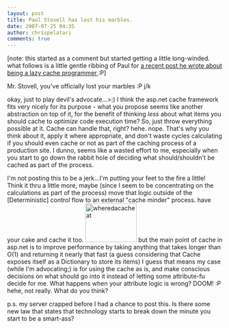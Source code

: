 ```yaml
---
layout: post
title: Paul Stovell has lost his marbles.
date: 2007-07-25 04:35
author: chrispelatari
comments: true
---
```

[note: this started as a comment but started getting a little long-winded. what follows is a little gentle ribbing of Paul for <a href="http://www.paulstovell.net/blog/index.php/runtime-caching/">a recent post he wrote about being a lazy cache programmer </a>:P]

Mr. Stovell, you've officially lost your marbles :P j/k

okay, just to play devil's advocate...&gt;:) I think the asp.net cache framework fits very nicely for its purpose - what you propose seems like another abstraction on top of it, for the benefit of thinking *less* about what items you should cache to *optimize* code execution time? So, just throw everything possible at it. Cache can handle that, right? hehe. nope. That's why you think about it, apply it where appropriate, and don't waste cycles calculating if you should even cache or not as part of the caching process of a production site. I dunno, seems like a wasted effort to me, especially when you start to go down the rabbit hole of deciding what should/shouldn't be cached as part of the process.

I'm not posting this to be a jerk...I'm putting your feet to the fire a little! Think it thru a little more, maybe (since I seem to be concentrating on the calculations as part of the process) move that logic outside of the [Deterministic] control flow to an external "cache minder" process. have your cake and cache it too.
<a href="http://chrispelatari.files.wordpress.com/2007/07/wheredacacheat.jpg"><img class="alignnone size-full wp-image-1140" alt="wheredacacheat" src="http://chrispelatari.files.wordpress.com/2007/07/wheredacacheat.jpg" width="120" height="90" /></a> but the main point of cache in asp.net is to improve performance by taking anything that takes longer than O(1) and returning it nearly that fast (a guess considering that Cache exposes itself as a Dictionary to store its items) I guess that means my case (while I'm advocating;) is for using the cache as is, and make conscious decisions on what should go into it instead of letting some attribute-fu decide for me. What happens when your attribute logic is wrong? DOOM! :P hehe, not really. What do you think?

p.s. my server crapped before I had a chance to post this. Is there some new law that states that technology starts to break down the minute you start to be a smart-ass?
